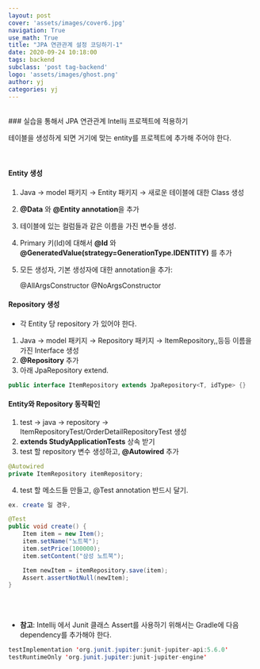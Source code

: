 ```yaml
---
layout: post
cover: 'assets/images/cover6.jpg'
navigation: True
use_math: True
title: "JPA 연관관계 설정 코딩하기-1"
date: 2020-09-24 10:18:00
tags: backend
subclass: 'post tag-backend'
logo: 'assets/images/ghost.png'
author: yj
categories: yj
---
```

<br>
### 실습을 통해서 JPA 연관관계 Intellij 프로젝트에 적용하기

테이블을 생성하게 되면 거기에 맞는 entity를 프로젝트에 추가해 주어야 한다.

<br>

#### Entity 생성

1. Java → model 패키지 → Entity 패키지 → 새로운 테이블에 대한 Class 생성
2. **@Data** 와 **@Entity annotation**을 추가
3. 테이블에 있는 컬럼들과 같은 이름을 가진 변수들 생성.
4. Primary 키(Id)에 대해서 **@Id** 와 **@GeneratedValue(strategy=GenerationType.IDENTITY)** 를 추가
5. 모든 생성자, 기본 생성자에 대한 annotation을 추가:

    @AllArgsConstructor @NoArgsConstructor

#### Repository 생성

- 각 Entity 당 repository 가 있어야 한다. 

1. Java → model 패키지 → Repository 패키지 → ItemRepository,,등등 이름을 가진 Interface 생성
2. **@Repository** 추가
3. 아래 JpaRepository extend. 

```java
public interface ItemRepository extends JpaRepository<T, idType> {}
```

#### Entity와 Repository 동작확인

1. test → java → repository → ItemRepositoryTest/OrderDetailRepositoryTest 생성
2. **extends StudyApplicationTests** 상속 받기
3. test 할 repository 변수 생성하고, **@Autowired** 추가

```java
@Autowired
private ItemRepository itemRepository;
```

4. test 할 메소드들 만들고, @Test annotation 반드시 달기.

```java
ex. create 일 경우,

@Test
public void create() {
	Item item = new Item();
	item.setName("노트북");
	item.setPrice(100000);
	item.setContent("삼성 노트북");

	Item newItem = itemRepository.save(item);
	Assert.assertNotNull(newItem);
}
```

<br>

<br>

- **참고**: Intellij 에서 Junit 클래스 Assert를 사용하기 위해서는 Gradle에 다음 dependency를 추가해야 한다.

```java
testImplementation 'org.junit.jupiter:junit-jupiter-api:5.6.0'
testRuntimeOnly 'org.junit.jupiter:junit-jupiter-engine'
```